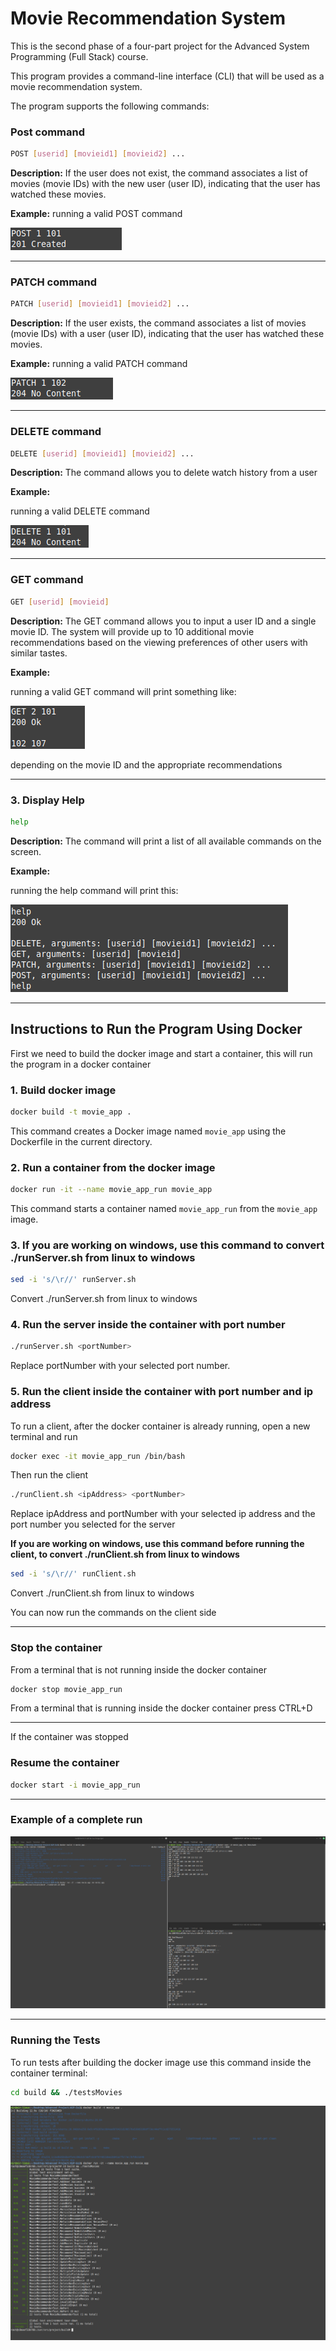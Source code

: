 # **Movie Recommendation System**

This is the second phase of a four-part project for the Advanced System Programming (Full Stack) course.

This program provides a command-line interface (CLI) that will be used as a movie recommendation system. 

The program supports the following commands:

### **Post command**
```bash
POST [userid] [movieid1] [movieid2] ...
```


**Description:** If the user does not exist, the command associates a list of movies (movie IDs) with the new user (user ID), indicating that the user has watched these movies.

**Example:**
running a valid POST command

![POST](Instruction-pictures/POST.png)


--------------------------------------------------------

### **PATCH command**
```bash
PATCH [userid] [movieid1] [movieid2] ...
```

**Description:** If the user exists, the command associates a list of movies (movie IDs) with a user (user ID), indicating that the user has watched these movies.

**Example:**
running a valid PATCH command

![PATCH](Instruction-pictures/PATCH.png)


--------------------------------------------------------

### **DELETE command**
```bash
DELETE [userid] [movieid1] [movieid2] ...
```
**Description:** The command allows you to delete watch history from a user

**Example:**

running a valid DELETE command

![DELETE](Instruction-pictures/DELETE.png)

--------------------------------------------------------

### **GET command**
```bash
GET [userid] [movieid]
```
**Description:** The GET command allows you to input a user ID and a single movie ID. The system will provide up to 10 additional movie recommendations based on the viewing preferences of other users with similar tastes.

**Example:**

running a valid GET command will print something like:

![GET](Instruction-pictures/GET.png)


depending on the movie ID and the appropriate recommendations

--------------------------------------------------------


### **3. Display Help**
```bash
help
```
**Description:** The command will print a list of all available commands on the screen.

**Example:**

running the help command will print this:

![help](Instruction-pictures/help.png)


----------------------------------------------------------------------------------------------------------------


## **Instructions to Run the Program Using Docker**

First we need to build the docker image and start a container, this will run the program in a docker container

### **1. Build docker image**

```bash
docker build -t movie_app .
```
This command creates a Docker image named `movie_app` using the Dockerfile in the current directory.



### **2. Run a container from the docker image**
```bash
docker run -it --name movie_app_run movie_app
```
This command starts a container named `movie_app_run` from the `movie_app` image.

### **3. If you are working on windows, use this command to convert ./runServer.sh from linux to windows**
```bash
sed -i 's/\r//' runServer.sh 
```
Convert ./runServer.sh from linux to windows

### **4. Run the server inside the container with port number**
```bash
./runServer.sh <portNumber>
```
Replace portNumber with your selected port number.

### **5. Run the client inside the container with port number and ip address**
To run a client, after the docker container is already running, open a new terminal and run
```bash
docker exec -it movie_app_run /bin/bash
```

Then run the client
```bash
./runClient.sh <ipAddress> <portNumber>
```
Replace ipAddress and portNumber with your selected ip address and the port number you selected for the server

**If you are working on windows, use this command before running the client, to convert ./runClient.sh from linux to windows**
```bash
sed -i 's/\r//' runClient.sh 
```
Convert ./runClient.sh from linux to windows


You can now run the commands on the client side

--------------------------------------------------------

### **Stop the container**
From a terminal that is not running inside the docker container
```bash
docker stop movie_app_run
```

From a terminal that is running inside the docker container press CTRL+D

--------------------------------------------------------

If the container was stopped 
### **Resume the container**
```bash
docker start -i movie_app_run
```
--------------------------------------------------------

### **Example of a complete run**

![complete-run](Instruction-pictures/run.png)

--------------------------------------------------------

### **Running the Tests**
To run tests after building the docker image use this command inside the container terminal:

```bash
cd build && ./testsMovies
```
![tests-run](Instruction-pictures/testRun.png)

